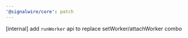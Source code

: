 ```yaml
---
'@signalwire/core': patch
---
```


[internal] add `runWorker` api to replace setWorker/attachWorker combo
